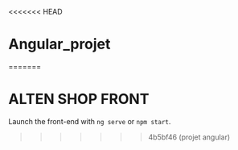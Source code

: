 <<<<<<< HEAD
# Angular_projet
=======
# ALTEN SHOP FRONT

Launch the front-end with `ng serve` or `npm start`.
>>>>>>> 4b5bf46 (projet angular)
